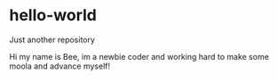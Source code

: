 # hello-world
Just another repository


Hi my name is Bee, im a newbie coder and working hard to make some moola and advance myself!
